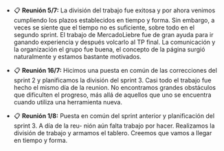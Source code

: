* 📋 __Reunión 5/7:__
La división del trabajo fue exitosa y por ahora venimos cumpliendo los plazos
establecidos en tiempo y forma. Sin embargo, a veces se siente que el tiempo
no es suficiente, sobre todo en el segundo sprint. El trabajo de MercadoLiebre
fue de gran ayuda para ir ganando experiencia y después volcarlo al TP final.
La comunicación y la organización el grupo fue buena, el concepto de la página
surgió naturalmente y estamos bastante motivados.

* 📋 __Reunión 16/7:__
Hicimos una puesta en común de las correcciones del sprint 2 y planificamos la
división del sprint 3. Casi todo el trabajo fue hecho el mismo día de la reunion.
No encontramos grandes obstáculos que dificulten el progreso, más allá de aquellos
que uno se encuentra cuando utiliza una herramienta nueva.

* 📋 __Reunión 1/8:__
Puesta en común del sprint anterior y planificación del sprint 3. A día de la reu-
nión aún falta trabajo por hacer. Realizamos la división de trabajo y armamos el
tablero. Creemos que vamos a llegar en tiempo y forma.